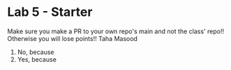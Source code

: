 # Lab 5 - Starter
Make sure you make a PR to your own repo's main and not the class' repo!! Otherwise you will lose points!!
Taha Masood
1. No, because
2. Yes, because
